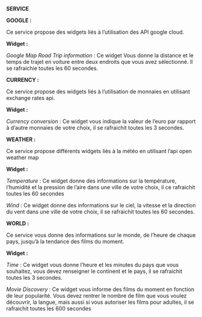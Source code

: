 
__SERVICE__

__GOOGLE :__ 

Ce service propose des widgets liés à l’utilisation des API google cloud. 

__Widget :__ 

*Google Map Road Trip information* : Ce widget Vous donne la distance et le temps de trajet en voiture entre deux endroits que vous avez sélectionné. Il se rafraichie toutes les 60 secondes.  
 
__CURRENCY :__

Ce service propose des widgets liés à l’utilisation de monnaies en utilisant exchange rates api. 

__Widget :__ 

*Currency conversion* : Ce widget vous indique la valeur de l’euro par rapport à d’autre monnaies de votre choix, il se rafraichit toutes les 3 secondes. 
 
__WEATHER :__ 

Ce service propose différents widgets liés à la météo en utilisant l’api open weather map 

__Widget :__

*Temperature* : Ce widget donne des informations sur la température, l’humidité et la pression de l’aire dans une ville de votre choix, il ce rafraichit toutes les 60 secondes 

*Wind* : Ce widget donne des informations sur le ciel, la vitesse et la direction du vent dans une ville de votre choix, il se rafraichit toutes les 60 secondes.

__WORLD :__

Ce service vous donne des informations sur le monde, de l’heure de chaque pays, jusqu’à la tendance des films du moment. 

__Widget :__ 

*Time* : Ce widget vous donne l’heure et les minutes du pays que vous souhaitez, vous devez renseigner le continent et le pays, il se rafraichit toutes les 3 secondes. 

*Movie Discovery* : Ce widget vous informe des films du moment en fonction de leur popularité. Vous devez rentrer le nombre de film que vous voulez découvrir, la langue, mais aussi si vous autoriser les films pour adultes, il se rafraichit toutes les 600 secondes  